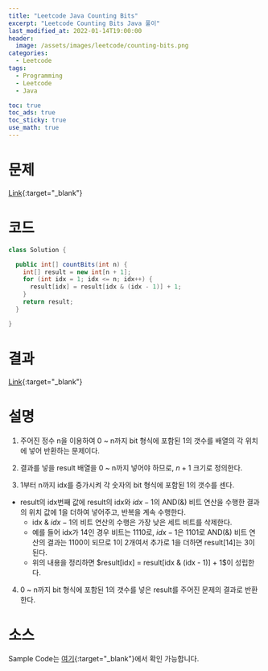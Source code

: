 ```yaml
---
title: "Leetcode Java Counting Bits"
excerpt: "Leetcode Counting Bits Java 풀이"
last_modified_at: 2022-01-14T19:00:00
header:
  image: /assets/images/leetcode/counting-bits.png
categories:
  - Leetcode
tags:
  - Programming
  - Leetcode
  - Java

toc: true
toc_ads: true
toc_sticky: true
use_math: true
---
```

# 문제
[Link](https://leetcode.com/problems/counting-bits/){:target="_blank"}

# 코드
```java
class Solution {

  public int[] countBits(int n) {
    int[] result = new int[n + 1];
    for (int idx = 1; idx <= n; idx++) {
      result[idx] = result[idx & (idx - 1)] + 1;
    }
    return result;
  }

}
```

# 결과
[Link](https://leetcode.com/submissions/detail/619609975/){:target="_blank"}

# 설명
1. 주어진 정수 n을 이용하여 0 ~ n까지 bit 형식에 포함된 1의 갯수를 배열의 각 위치에 넣어 반환하는 문제이다.

2. 결과를 넣을 result 배열을 0 ~ n까지 넣어야 하므로, $n + 1$ 크기로 정의한다.

3. 1부터 n까지 idx를 증가시켜 각 숫자의 bit 형식에 포함된 1의 갯수를 센다.
- result의 idx번째 값에 result의 idx와 $idx - 1$의 AND(&) 비트 연산을 수행한 결과의 위치 값에 1을 더하여 넣어주고, 반복을 계속 수행한다.
  - idx & $idx - 1$의 비트 연산의 수행은 가장 낮은 세트 비트를 삭제한다.
  - 예를 들어 idx가 14인 경우 비트는 1110로, $idx - 1$은 1101로 AND(&) 비트 연산의 결과는 1100이 되므로 1이 2개여서 추가로 1을 더하면 result[14]는 3이 된다.
  - 위의 내용을 정리하면 $result[idx] = result[idx & (idx - 1)] + 1$이 성립한다.

4. 0 ~ n까지 bit 형식에 포함된 1의 갯수를 넣은 result를 주어진 문제의 결과로 반환한다.

# 소스
Sample Code는 [여기](https://github.com/GracefulSoul/leetcode/blob/master/src/main/java/gracefulsoul/problems/CountingBits.java){:target="_blank"}에서 확인 가능합니다.